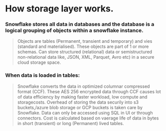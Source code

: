 # How storage layer works.

### Snowflake stores all data in databases and the database is a logical grouping of objects within a snowflake instance.

  > Objects are tables (Permanent, transient and temporary) and vies (standard and materialised).
> These objects are part of 1 or more schemas.
> Can store structured (relational) data or semistructured non-relational data like, JSON, XML, Parquet, Avro etc) in a secure cloud storage space.
> 

### When data is loaded in tables:
> Snowflake converts the data in optimized columnar compressed format (CCF).
> These AES 256 encrypted data through CCF causes lot of data efficiency by making faster workload, low compute and storagecosts.
> Overhead of storing the data securily into s3 buckets,/azure blob storage  or GCP buckets is taken care by Snowflake.
> Data can only be accessed using SQL in UI or through connectors.
> Cost is calculated based on vaerage life of data in bytes in short (transient) or long (Permanent) lived tables.

